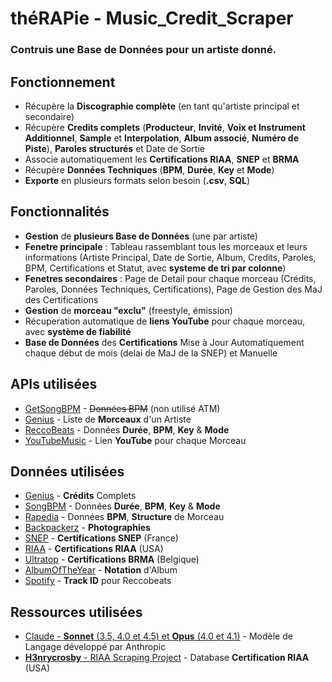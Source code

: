 # théRAPie - Music_Credit_Scraper
### Contruis une Base de Données pour un artiste donné.

## Fonctionnement
- Récupère la **Discographie complète** (en tant qu'artiste principal et secondaire)
- Récupère **Credits complets** (**Producteur**, **Invité**, **Voix et Instrument Additionnel**, **Sample** et **Interpolation**, **Album associé**, **Numéro de Piste**), **Paroles structurés** et Date de Sortie
- Associe automatiquement les **Certifications RIAA**, **SNEP** et **BRMA**
- Récupère **Données Techniques** (**BPM**, **Durée**, **Key** et **Mode**)
- **Exporte** en plusieurs formats selon besoin (**.csv**, **SQL**)

## Fonctionnalités
- **Gestion** de **plusieurs Base de Données** (une par artiste)
- **Fenetre principale** : Tableau rassemblant tous les morceaux et leurs informations (Artiste Principal, Date de Sortie, Album, Credits, Paroles, BPM, Certifications et Statut, avec **systeme de tri par colonne**)
- **Fenetres secondaires** : Page de Detail pour chaque morceau (Crédits, Paroles, Données Techniques, Certifications), Page de Gestion des MaJ des Certifications
- **Gestion** de **morceau "exclu"** (freestyle, émission)
- Récuperation automatique de **liens YouTube** pour chaque morceau, avec **système de fiabilité**
- **Base de Données** des **Certifications** Mise à Jour Automatiquement chaque début de mois (delai de MaJ de la SNEP) et Manuelle

## APIs utilisées
- [GetSongBPM](https://getsongbpm.com/)                             - ~~Données BPM~~ (non utilisé ATM)
- [Genius](https://docs.genius.com/)                                - Liste de **Morceaux** d'un Artiste
- [ReccoBeats](https://reccobeats.com/)                             - Données **Durée**, **BPM**, **Key** & **Mode**
- [YouTubeMusic](https://ytmusicapi.readthedocs.io/en/stable/#)     - Lien **YouTube** pour chaque Morceau

## Données utilisées
- [Genius](https://genius.com/)                                     - **Crédits** Complets
- [SongBPM](https://songbpm.com/)                                   - Données **Durée**, **BPM**, **Key** & **Mode**
- [Rapedia](https://rapedia.fr/)                                    - Données **BPM**, **Structure** de Morceau
- [Backpackerz](https://www.thebackpackerz.com/)                    - **Photographies**
- [SNEP](https://snepmusique.com/)                                  - **Certifications SNEP** (France)
- [RIAA](https://www.riaa.com/gold-platinum/)                       - **Certifications RIAA** (USA)
- [Ultratop](https://www.ultratop.be)                               - **Certifications BRMA** (Belgique)
- [AlbumOfTheYear](https://www.albumoftheyear.org/)                 - **Notation** d'Album
- [Spotify](https://open.spotify.com/intl-fr)                       - **Track ID** pour Reccobeats

## Ressources utilisées
- [Claude - **Sonnet** (3.5, 4.0 et 4.5) et **Opus** (4.0 et 4.1)](https://claude.ai/)      - Modèle de Langage développé par Anthropic
- [**H3nrycrosby** - RIAA Scraping Project](https://github.com/H3nrycrosby/riaa_scraping_project/) - Database **Certification RIAA** (USA)

